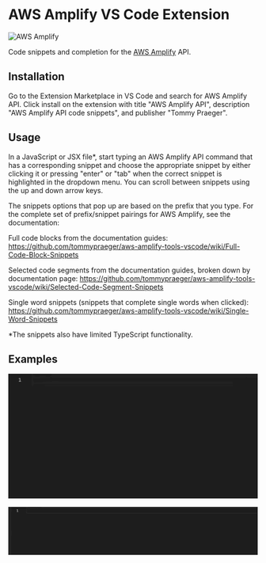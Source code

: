 # AWS Amplify VS Code Extension

<img src="https://s3.amazonaws.com/aws-mobile-hub-images/aws-amplify-logo.png" alt="AWS Amplify" width="550" >

Code snippets and completion for the [AWS Amplify](https://aws.github.io/aws-amplify) API.


## Installation

Go to the Extension Marketplace in VS Code and search for AWS Amplify API. 
Click install on the extension with title "AWS Amplify API", description "AWS Amplify API code snippets", and publisher "Tommy Praeger".

## Usage

In a JavaScript or JSX file*, start typing an AWS Amplify API command that has a corresponding snippet and choose the appropriate snippet by either clicking it or pressing "enter" or "tab" when the correct snippet is highlighted in the dropdown menu. You can scroll between snippets using the up and down arrow keys.

The snippets options that pop up are based on the prefix that you type. For the complete set of prefix/snippet pairings for AWS Amplify, see the documentation:

Full code blocks from the documentation guides: https://github.com/tommypraeger/aws-amplify-tools-vscode/wiki/Full-Code-Block-Snippets

Selected code segments from the documentation guides, broken down by documentation page: https://github.com/tommypraeger/aws-amplify-tools-vscode/wiki/Selected-Code-Segment-Snippets

Single word snippets (snippets that complete single words when clicked): https://github.com/tommypraeger/aws-amplify-tools-vscode/wiki/Single-Word-Snippets

*The snippets also have limited TypeScript functionality.

## Examples

![Alt Text](gifs/update_endpoint_example.gif)

![Alt Text](gifs/auth_setup_example.gif)
